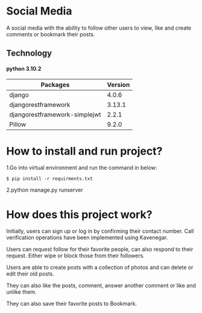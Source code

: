 # Social Media
A social media with the ability to follow other users to view, like and create comments or bookmark their posts.

## Technology
#### python 3.10.2
|Packages                           |Version|
|--------                           |-------|
|django                             | 4.0.6 |
|djangorestframework                |3.13.1 |
|djangorestframework-simplejwt      | 2.2.1 |
|Pillow                             | 9.2.0 |

# How to install and run project?
1.Go into virtual environment and run the command in below:

```
$ pip install -r requirments.txt 
```

2.python manage.py runserver


# How does this project work?
Initially, users can sign up or log in by confirming their contact number.
Call verification operations have been implemented using Kavenegar.


Users can request follow for their favorite people, can also respond to their request.
Either wipe or block those from their followers.


Users are able to create posts with a collection of photos and can delete or edit their old posts.


They can also like the posts, comment, answer another comment or like and unlike them.


They can also save their favorite posts to Bookmark.